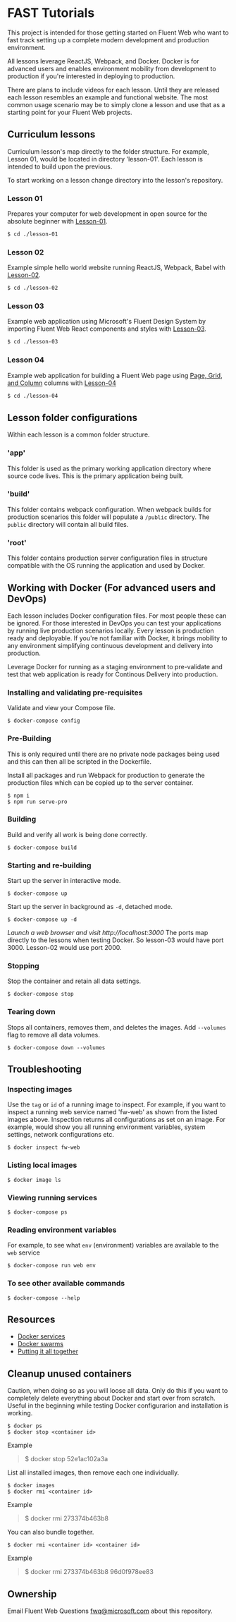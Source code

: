 # FAST Tutorials
This project is intended for those getting started on Fluent Web who want to fast track setting up a complete modern development and production environment.

All lessons leverage ReactJS, Webpack, and Docker. Docker is for advanced users and enables environment mobility from development to production if you're interested in deploying to production.

There are plans to include videos for each lesson. Until they are released each lesson resembles an example and functional website. The most common usage scenario may be to simply clone a lesson and use that as a starting point for your Fluent Web projects.

## Curriculum lessons
Curriculum lesson's map directly to the folder structure. For example, Lesson 01, would be located in directory 'lesson-01'. Each lesson is intended to build upon the previous.

To start working on a lesson change directory into the lesson's repository.

### Lesson 01
Prepares your computer for web development in open source for the absolute beginner with [Lesson-01](https://github.com/Microsoft/fast-tutorials/tree/master/lesson-01).

```bash
$ cd ./lesson-01
```

### Lesson 02
Example simple hello world website running ReactJS, Webpack, Babel with [Lesson-02](https://github.com/Microsoft/fast-tutorials/tree/master/lesson-02).

```bash
$ cd ./lesson-02
```

### Lesson 03
Example web application using Microsoft's Fluent Design System by importing Fluent Web React components and styles with [Lesson-03](https://github.com/Microsoft/fast-tutorials/tree/master/lesson-03).

```bash
$ cd ./lesson-03
```

### Lesson 04
Example web application for building a Fluent Web page using [Page, Grid, and Column](https://fluentweb.com/prototyping/getting-started/grid-layout) columns with [Lesson-04](https://github.com/Microsoft/fast-tutorials/tree/master/lesson-04)

```bash
$ cd ./lesson-04
```

## Lesson folder configurations
Within each lesson is a common folder structure.

### 'app'
This folder is used as the primary working application directory where source code lives. This is the primary application being built.

### 'build'
This folder contains webpack configuration. When webpack builds for production scenarios this folder will populate a `/public` directory. The `public` directory will contain all build files.

### 'root'
This folder contains production server configuration files in structure compatible with the OS running the application and used by Docker.


## Working with Docker (For advanced users and DevOps)
Each lesson includes Docker configuration files. For most people these can be ignored. For those interested in DevOps you can test your applications by running live production scenarios locally. Every lesson is production ready and deployable.
If you're not familiar with Docker, it brings mobility to any environment simplifying continuous development and delivery into production.

Leverage Docker for running as a staging environment to pre-validate and test that web application is ready for Continous Delivery into production.

### Installing and validating pre-requisites
Validate and view your Compose file.
```
$ docker-compose config
```

### Pre-Building
This is only required until there are no private node packages being used and this can then all be scripted in the Dockerfile.

Install all packages and run Webpack for production to generate the production files which can be copied up to the server container.
```
$ npm i
$ npm run serve-pro
```

### Building
Build and verify all work is being done correctly.
```
$ docker-compose build
```

### Starting and re-building
Start up the server in interactive mode.
```
$ docker-compose up
```

Start up the server in background as `-d`, detached mode.
```
$ docker-compose up -d
```

*Launch a web browser and visit http://localhost:3000* The ports map directly to the lessons when testing Docker. So lesson-03 would have port 3000. Lesson-02 would use port 2000.

### Stopping
Stop the container and retain all data settings.
```
$ docker-compose stop
```

### Tearing down
Stops all containers, removes them, and deletes the images. Add `--volumes` flag to remove all data volumes.
```
$ docker-compose down --volumes
```

## Troubleshooting
### Inspecting images
Use the `tag` or `id` of a running image to inspect. For example, if you want to inspect a running web service named 'fw-web' as shown from the listed images above. Inspection returns all configurations as set on an image. For example, would show you all running environment variables, system settings, network configurations etc.
```
$ docker inspect fw-web
```

### Listing local images
```
$ docker image ls
```

### Viewing running services
```
$ docker-compose ps
```

### Reading environment variables
For example, to see what `env` (environment) variables are available to the `web` service
```
$ docker-compose run web env
```

### To see other available commands
```
$ docker-compose --help
```

## Resources
- [Docker services](https://docs.docker.com/get-started/part3/#run-your-new-load-balanced-app)
- [Docker swarms](https://docs.docker.com/get-started/part4/#understanding-swarm-clusters)
- [Putting it all together](https://blog.codeship.com/docker-machine-compose-and-swarm-how-they-work-together/)


## Cleanup unused containers
Caution, when doing so as you will loose all data. Only do this if you want to completely delete everything about Docker and start over from scratch. Useful in the beginning while testing Docker configurarion and installation is working.
``` 
$ docker ps
$ docker stop <container id>
```
Example
> $ docker stop 52e1ac102a3a

List all installed images, then remove each one individually.
```
$ docker images
$ docker rmi <container id>
```
Example
> $ docker rmi 273374b463b8

You can also bundle together.
```
$ docker rmi <container id> <container id>
```
Example
> $ docker rmi 273374b463b8 96d0f978ee83


## Ownership
Email Fluent Web Questions <fwq@microsoft.com> about this repository.
